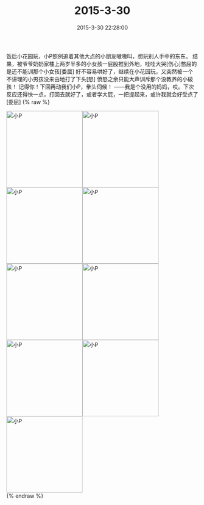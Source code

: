 ﻿---
title: 2015-3-30
date: 2015-3-30 22:28:00
tags:
categories: 妈妈
---
饭后小花园玩，小P照例追着其他大点的小朋友嗷嗷叫，想玩别人手中的东东。
结果，被爷爷奶奶家楼上两岁半多的小女孩一屁股推到外地，哇哇大哭[伤心]憋屈的是还不能训那个小女孩[委屈]
好不容易哄好了，继续在小花园玩，又突然被一个不讲理的小男孩没来由地打了下头[怒]
愤怒之余只能大声训斥那个没教养的小破孩！
记得你！下回再动我们小P，拳头伺候！
——我是个没用的妈妈，哎。下次反应还得快一点，打回去就好了，或者学大屁，一把提起来，或许我就会好受点了[委屈]
{% raw %}
<div style="width:500 px">
<div style="float:left; width:100 px"><img src="/images/微信图片_20171011085548.jpg" width="200" alt="小P"></div>
<div style="float:left; width:100 px"><img src="/images/微信图片_20171011085606.jpg" width="200" alt="小P"></div>
<div style="float:left; width:100 px"><img src="/images/微信图片_20171011085616.jpg" width="200" alt="小P"></div>
<div style="float:left; width:100 px"><img src="/images/微信图片_20171011085625.jpg" width="200" alt="小P"></div>
<div style="float:left; width:100 px"><img src="/images/微信图片_20171011085635.jpg" width="200" alt="小P"></div>
<div style="float:left; width:100 px"><img src="/images/微信图片_20171011085645.jpg" width="200" alt="小P"></div>
<div style="float:left; width:100 px"><img src="/images/微信图片_20171011085654.jpg" width="200" alt="小P"></div>
<div style="float:left; width:100 px"><img src="/images/微信图片_20171011085703.jpg" width="200" alt="小P"></div>
<div style="float:left; width:100 px"><img src="/images/微信图片_20171011085713.jpg" width="200" alt="小P"></div>
<div style="clear:both"></div>
</div>
{% endraw %}